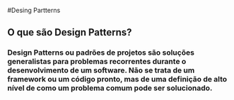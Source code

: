 #Desing Partterns  

## O que são Design Patterns?
### Design Patterns ou padrões de projetos são soluções generalistas para problemas recorrentes durante o desenvolvimento de um software. Não se trata de um framework ou um código pronto, mas de uma definição de alto nível de como um problema comum pode ser solucionado.
